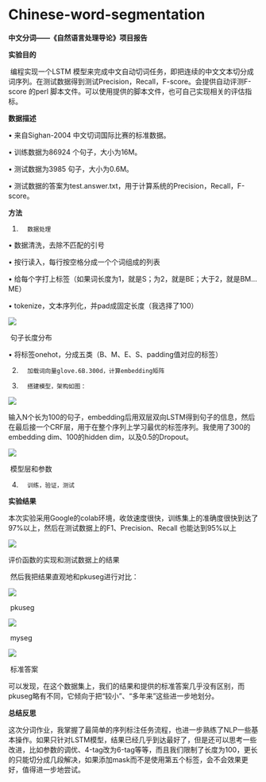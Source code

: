 # Chinese-word-segmentation
**中文分词——《自然语言处理导论》项目报告**



**实验目的**

​       编程实现一个LSTM 模型来完成中文自动切词任务，即把连续的中文文本切分成词序列。在测试数据得到测试Precision，Recall，F-score。会提供自动评测F-score 的perl 脚本文件。可以使用提供的脚本文件，也可自己实现相关的评估指标。

 

**数据描述**

•         来自Sighan-2004 中文切词国际比赛的标准数据。

•         训练数据为86924 个句子，大小为16M。

•         测试数据为3985 句子，大小为0.6M。

•         测试数据的答案为test.answer.txt，用于计算系统的Precision，Recall，F-score。

 

**方法**

1.       数据处理

•         数据清洗，去除不匹配的引号

•         按行读入，每行按空格分成一个个词组成的列表

•         给每个字打上标签（如果词长度为1，就是S；为2，就是BE；大于2，就是BM…ME）

•         tokenize，文本序列化，并pad成固定长度（我选择了100）

![](https://i.loli.net/2019/12/30/vbUwCqkLYeWPyxl.png)

​                                                                             句子长度分布

•         将标签onehot，分成五类（B、M、E、S、padding值对应的标签）

2.       加载词向量glove.6B.300d，计算embedding矩阵

3.       搭建模型，架构如图：

![](https://i.loli.net/2019/12/30/yVu283Uoic6DIka.png)

​       输入N个长为100的句子，embedding后用双层双向LSTM得到句子的信息，然后在最后接一个CRF层，用于在整个序列上学习最优的标签序列。我使用了300的embedding dim、100的hidden dim，以及0.5的Dropout。

![](https://i.loli.net/2019/12/30/Wl5BUT29NVd1feI.png)

​                                                                            模型层和参数

4.       训练，验证，测试

 

**实验结果**

​       本次实验采用Google的colab环境，收敛速度很快，训练集上的准确度很快到达了97%以上，然后在测试数据上的F1、Precision、Recall 也能达到95%以上

![](https://i.loli.net/2019/12/30/uGAcjUC2LEerT3H.png)


评价函数的实现和测试数据上的结果

 

​       然后我把结果直观地和pkuseg进行对比：

![](https://i.loli.net/2019/12/30/6AUuyFfD9cz3biS.png)

​                                                                pkuseg

![](https://i.loli.net/2019/12/30/wmnrHGP6xLY1f3c.png)

​                                                                myseg

![](https://i.loli.net/2019/12/30/wmnrHGP6xLY1f3c.png)

​                                                               标准答案

​       可以发现，在这个数据集上，我们的结果和提供的标准答案几乎没有区别，而pkuseg略有不同，它倾向于把“较小”、“多年来”这些进一步地划分。

 

**总结反思**

​       这次分词作业，我掌握了最简单的序列标注任务流程，也进一步熟练了NLP一些基本操作。如果只针对LSTM模型，结果已经几乎到达最好了，但是还可以思考一些改进，比如参数的调优、4-tag改为6-tag等等，而且我们限制了长度为100，更长的只能切分成几段解决，如果添加mask而不是使用第五个标签，会不会效果更好，值得进一步地尝试。
